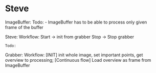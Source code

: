 Steve
=====

ImageBuffer:
    Todo:
    - ImageBuffer has to be able to process only given frame of the buffer


Steve:
    Workflow:
    Start -> init from grabber
    Stop -> Stop grabber

    Todo:


Grabber:
    Workflow:
    [INIT] init whole image, set important points, get overview to processing;
    [Continuous flow] Load overview as frame from ImageBuffer